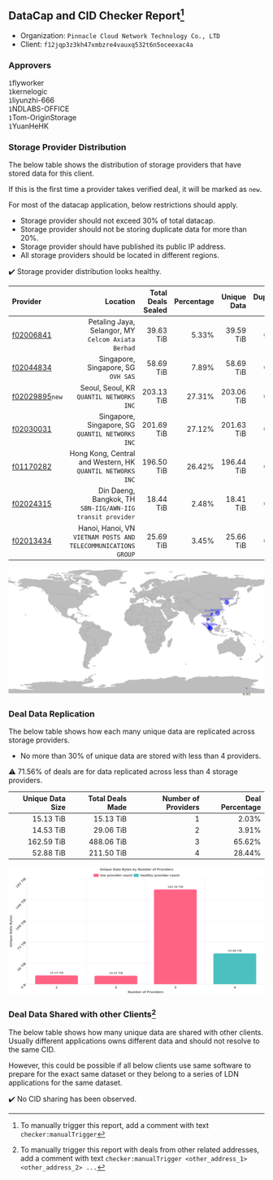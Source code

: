 ## DataCap and CID Checker Report[^1]
 - Organization: `Pinnacle Cloud Network Technology Co., LTD`
 - Client: `f12jqp3z3kh47xmbzre4vauxq532t6n5oceexac4a`
### Approvers
`1`flyworker<br/>`1`kernelogic<br/>`1`liyunzhi-666<br/>`1`NDLABS-OFFICE<br/>`1`Tom-OriginStorage<br/>`1`YuanHeHK

### Storage Provider Distribution
The below table shows the distribution of storage providers that have stored data for this client.

If this is the first time a provider takes verified deal, it will be marked as `new`.

For most of the datacap application, below restrictions should apply.
 - Storage provider should not exceed 30% of total datacap.
 - Storage provider should not be storing duplicate data for more than 20%.
 - Storage provider should have published its public IP address.
 - All storage providers should be located in different regions.

✔️ Storage provider distribution looks healthy.

| Provider                                                    |                                                          Location | Total Deals Sealed | Percentage | Unique Data | Duplicate Deals |
| :---------------------------------------------------------- | ----------------------------------------------------------------: | -----------------: | ---------: | ----------: | --------------: |
| [f02006841](https://filfox.info/en/address/f02006841)       |            Petaling Jaya, Selangor, MY<br/>`Celcom Axiata Berhad` |          39.63 TiB |      5.33% |   39.59 TiB |           0.08% |
| [f02044834](https://filfox.info/en/address/f02044834)       |                            Singapore, Singapore, SG<br/>`OVH SAS` |          58.69 TiB |      7.89% |   58.69 TiB |           0.00% |
| [f02029895](https://filfox.info/en/address/f02029895)`new`  |                       Seoul, Seoul, KR<br/>`QUANTIL NETWORKS INC` |         203.13 TiB |     27.31% |  203.06 TiB |           0.03% |
| [f02030031](https://filfox.info/en/address/f02030031)       |               Singapore, Singapore, SG<br/>`QUANTIL NETWORKS INC` |         201.69 TiB |     27.12% |  201.63 TiB |           0.03% |
| [f01170282](https://filfox.info/en/address/f01170282)       |     Hong Kong, Central and Western, HK<br/>`QUANTIL NETWORKS INC` |         196.50 TiB |     26.42% |  196.44 TiB |           0.03% |
| [f02024315](https://filfox.info/en/address/f02024315)       |     Din Daeng, Bangkok, TH<br/>`SBN-IIG/AWN-IIG transit provider` |          18.44 TiB |      2.48% |   18.41 TiB |           0.17% |
| [f02013434](https://filfox.info/en/address/f02013434)       | Hanoi, Hanoi, VN<br/>`VIETNAM POSTS AND TELECOMMUNICATIONS GROUP` |          25.69 TiB |      3.45% |   25.66 TiB |           0.12% |

<img src="https://raw.githubusercontent.com/data-preservation-programs/filplus-checker-assets/main/filecoin-project/filecoin-plus-large-datasets/issues/944/1677469093265.png"/>

### Deal Data Replication
The below table shows how each many unique data are replicated across storage providers.

- No more than 30% of unique data are stored with less than 4 providers.

⚠️ 71.56% of deals are for data replicated across less than 4 storage providers.

| Unique Data Size | Total Deals Made | Number of Providers | Deal Percentage |
| ---------------: | ---------------: | ------------------: | --------------: |
|        15.13 TiB |        15.13 TiB |                   1 |           2.03% |
|        14.53 TiB |        29.06 TiB |                   2 |           3.91% |
|       162.59 TiB |       488.06 TiB |                   3 |          65.62% |
|        52.88 TiB |       211.50 TiB |                   4 |          28.44% |

<img src="https://raw.githubusercontent.com/data-preservation-programs/filplus-checker-assets/main/filecoin-project/filecoin-plus-large-datasets/issues/944/1677469094000.png"/>

### Deal Data Shared with other Clients[^3]
The below table shows how many unique data are shared with other clients.
Usually different applications owns different data and should not resolve to the same CID.

However, this could be possible if all below clients use same software to prepare for the exact same dataset or they belong to a series of LDN applications for the same dataset.

✔️ No CID sharing has been observed.

[^1]: To manually trigger this report, add a comment with text `checker:manualTrigger`

[^2]: Deals from those addresses are combined into this report as they are specified with `checker:manualTrigger`

[^3]: To manually trigger this report with deals from other related addresses, add a comment with text `checker:manualTrigger <other_address_1> <other_address_2> ...`
